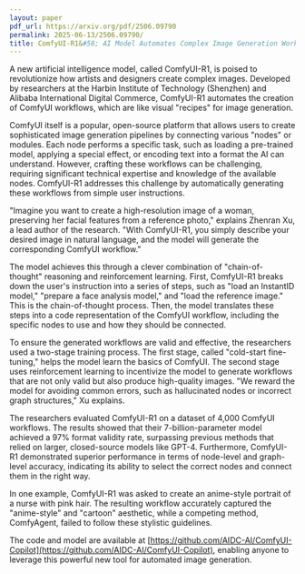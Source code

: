 ```yaml
---
layout: paper
pdf_url: https://arxiv.org/pdf/2506.09790
permalink: 2025-06-13/2506.09790/
title: ComfyUI-R1&#58; AI Model Automates Complex Image Generation Workflows
---
```




A new artificial intelligence model, called ComfyUI-R1, is poised to revolutionize how artists and designers create complex images. Developed by researchers at the Harbin Institute of Technology (Shenzhen) and Alibaba International Digital Commerce, ComfyUI-R1 automates the creation of ComfyUI workflows, which are like visual "recipes" for image generation. 

ComfyUI itself is a popular, open-source platform that allows users to create sophisticated image generation pipelines by connecting various "nodes" or modules. Each node performs a specific task, such as loading a pre-trained model, applying a special effect, or encoding text into a format the AI can understand. However, crafting these workflows can be challenging, requiring significant technical expertise and knowledge of the available nodes. ComfyUI-R1 addresses this challenge by automatically generating these workflows from simple user instructions.

"Imagine you want to create a high-resolution image of a woman, preserving her facial features from a reference photo," explains Zhenran Xu, a lead author of the research. "With ComfyUI-R1, you simply describe your desired image in natural language, and the model will generate the corresponding ComfyUI workflow."

The model achieves this through a clever combination of "chain-of-thought" reasoning and reinforcement learning. First, ComfyUI-R1 breaks down the user's instruction into a series of steps, such as "load an InstantID model," "prepare a face analysis model," and "load the reference image." This is the chain-of-thought process. Then, the model translates these steps into a code representation of the ComfyUI workflow, including the specific nodes to use and how they should be connected.

To ensure the generated workflows are valid and effective, the researchers used a two-stage training process. The first stage, called "cold-start fine-tuning," helps the model learn the basics of ComfyUI. The second stage uses reinforcement learning to incentivize the model to generate workflows that are not only valid but also produce high-quality images. "We reward the model for avoiding common errors, such as hallucinated nodes or incorrect graph structures," Xu explains.

The researchers evaluated ComfyUI-R1 on a dataset of 4,000 ComfyUI workflows. The results showed that their 7-billion-parameter model achieved a 97% format validity rate, surpassing previous methods that relied on larger, closed-source models like GPT-4. Furthermore, ComfyUI-R1 demonstrated superior performance in terms of node-level and graph-level accuracy, indicating its ability to select the correct nodes and connect them in the right way.

In one example, ComfyUI-R1 was asked to create an anime-style portrait of a nurse with pink hair. The resulting workflow accurately captured the "anime-style" and "cartoon" aesthetic, while a competing method, ComfyAgent, failed to follow these stylistic guidelines.

The code and model are available at [https://github.com/AIDC-AI/ComfyUI-Copilot](https://github.com/AIDC-AI/ComfyUI-Copilot), enabling anyone to leverage this powerful new tool for automated image generation.
